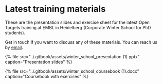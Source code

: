 # Latest training materials

These are the presentation slides and exercise sheet for the latest Open Targets training at EMBL in Heidelberg \(Corporate Winter School for PhD students\).

Get in touch if you want to discuss any of these materials. You can reach us by [email](mailto:support@targetvalidation.org).

{% file src="../.gitbook/assets/winter\_school\_presentation \(1\).pptx" caption="Presentation slides" %}

{% file src="../.gitbook/assets/winter\_school\_coursebook \(1\).docx" caption="Coursebook with exercises" %}

